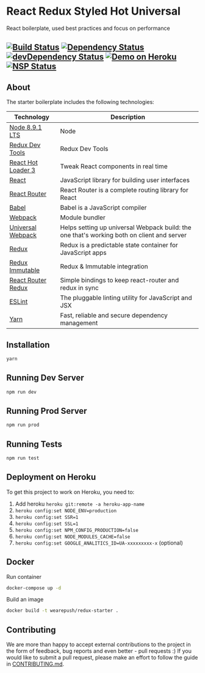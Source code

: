 # React Redux Styled Hot Universal
React boilerplate, used best practices and focus on performance

[![Build Status](https://travis-ci.org/wearepush/redux-starter.svg?branch=master&style=flat-square)](https://travis-ci.org/wearepush/redux-starter)
[![Dependency Status](https://david-dm.org/wearepush/redux-starter.svg?style=flat-square)](https://david-dm.org/wearepush/redux-starter)
[![devDependency Status](https://david-dm.org/wearepush/redux-starter/dev-status.svg?style=flat-square)](https://david-dm.org/wearepush/redux-starter?type=dev)
[![Demo on Heroku](https://img.shields.io/badge/demo-heroku-brightgreen.svg?style=flat-square)](https://wearepush-redux-starter.herokuapp.com/)
[![NSP Status](https://nodesecurity.io/orgs/push/projects/995b22bd-6b80-431e-801e-63995e4d36f4/badge)](https://nodesecurity.io/orgs/push/projects/995b22bd-6b80-431e-801e-63995e4d36f4)
---

## About

The starter boilerplate includes the following technologies:

| Technology                                                                                                                                                                                                                  | Description                                                     |
|-----------------------------------------------------------------------------------------------------------------------------------------------------------------------------------------------------------------------------|-----------------------------------------------------------------|
| [Node 8.9.1 LTS](https://nodejs.org/en/)                                          | Node |
| [Redux Dev Tools](https://github.com/zalmoxisus/redux-devtools-extension)         | Redux Dev Tools |
| [React Hot Loader 3](https://github.com/gaearon/react-hot-loader)                 | Tweak React components in real time |
| [React](https://github.com/facebook/react)                                        | JavaScript library for building user interfaces  |
| [React Router](https://github.com/ReactTraining/react-router)                     | React Router is a complete routing library for React    |
| [Babel](http://babeljs.io)                                                        | Babel is a JavaScript compiler              |
| [Webpack](http://webpack.github.io)                                               | Module bundler                       |
| [Universal Webpack](https://www.npmjs.com/package/universal-webpack)              | Helps setting up universal Webpack build: the one that's working both on client and server                                                |
| [Redux](http://redux.js.org/)                                                     | Redux is a predictable state container for JavaScript apps                           |
| [Redux Immutable](https://github.com/gajus/redux-immutablejs)                     | Redux & Immutable integration                                                          |
| [React Router Redux](https://github.com/ReactTraining/react-router/tree/master/packages/react-router-redux)               | Simple bindings to keep react-router and redux in sync                                        |
| [ESLint](http://eslint.org)                                                       | The pluggable linting utility for JavaScript and JSX                                            |
| [Yarn](https://yarnpkg.com) | Fast, reliable and secure dependency management |

## Installation

```bash
yarn
```

## Running Dev Server

```bash
npm run dev
```

## Running Prod Server

```bash
npm run prod
```

## Running Tests

```bash
npm run test
```

## Deployment on Heroku

To get this project to work on Heroku, you need to:

1. Add heroku `heroku git:remote -a heroku-app-name`
2. `heroku config:set NODE_ENV=production`
3. `heroku config:set SSR=1`
4. `heroku config:set SSL=1`
5. `heroku config:set NPM_CONFIG_PRODUCTION=false`
6. `heroku config:set NODE_MODULES_CACHE=false`
7. `heroku config:set GOOGLE_ANALITICS_ID=UA-xxxxxxxxx-x` (optional)

## Docker

Run container

```bash
docker-compose up -d
```

Build an image

```bash
docker build -t wearepush/redux-starter .
```

## Contributing

We are more than happy to accept external contributions to the project in the form of feedback, bug reports and even better - pull requests :)
If you would like to submit a pull request, please make an effort to follow the guide in [CONTRIBUTING.md](docs/CONTRIBUTING.md).
